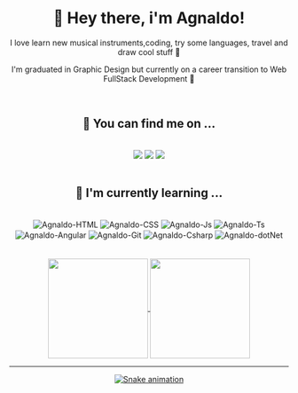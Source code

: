 <h1 align="center">👋 Hey there, i'm Agnaldo! </h1>
<div align="center">
 <p>I love learn new musical instruments,coding, try some languages, travel and draw cool stuff 🎨</p>
 <p>I'm  graduated in Graphic Design but currently on a career transition to Web FullStack Development 🚀</p>
</div>
<br>
 <div>
  <h2 align="center" > 🔎 You can find me on ... </h2>
 
   <div style="display: inline_block" align="center"> <br>
  <a href="https://www.linkedin.com/in/agnaldo-junior-dev/" target="_blank"><img src="https://img.shields.io/badge/LinkedIn-0077B5?style=for-the-badge&logo=linkedin&logoColor=white" target="_blank"></a>  
  <a href="mailto:agnaldo.jnr1995@gmail.com?subject=Olá%20Agnaldo"><img src="https://img.shields.io/badge/Gmail-D14836?style=for-the-badge&logo=gmail&logoColor=white" /></a>
    <a href="https://www.instagram.com/agnaldo95/" target="_blank"><img src="https://img.shields.io/badge/Instagram-E4405F?style=for-the-badge&logo=instagram&logoColor=white" target="_blank"></a>  
   </div> 
 </div>

<br>

 <h2 align="center"> 🌱 I'm currently learning ... </h2>
 
 <div style="display: inline_block" align="center"><br>
  <img align="center" alt="Agnaldo-HTML" src="https://img.shields.io/badge/HTML5-E34F26?style=for-the-badge&logo=html5&logoColor=white">
  <img align="center" alt="Agnaldo-CSS" src="https://img.shields.io/badge/CSS3-1572B6?style=for-the-badge&logo=css3&logoColor=white">
  <img align="center" alt="Agnaldo-Js" src="https://img.shields.io/badge/JavaScript-F7DF1E?style=for-the-badge&logo=javascript&logoColor=black">
   <img align="center" alt="Agnaldo-Ts"src="https://img.shields.io/badge/TypeScript-007ACC?style=for-the-badge&logo=typescript&logoColor=white" />
  <img align="center" alt="Agnaldo-Angular" src="https://img.shields.io/badge/Angular-DD0031?style=for-the-badge&logo=angular&logoColor=white">
  <img align="center" alt="Agnaldo-Git"  src="https://img.shields.io/badge/GIT-E44C30?style=for-the-badge&logo=git&logoColor=white" />
  <img align="center" alt="Agnaldo-Csharp" src="https://img.shields.io/badge/C%23-239120?style=for-the-badge&logo=c-sharp&logoColor=white" />
  <img align="center" alt="Agnaldo-dotNet" src="https://img.shields.io/badge/.NET-5C2D91?style=for-the-badge&logo=.net&logoColor=white" />    
  </div>
 <br>
 <div align="center">
 <a href="https://github.com/agnaldobrito"><br>
 <img align="center"  height="180em"  src="https://github-readme-stats.vercel.app/api?username=agnaldobrito&show_icons=true&theme=tokyonight&include_all_commits=true&count_private=true"/>
 <img align="center"  height="180em" src="https://github-readme-stats.vercel.app/api/top-langs/?username=agnaldobrito&layout=compact&langs_count=7&theme=tokyonight"/>
 </div>
 <hr>

  

 <div align="center">
 
 ![Snake animation](https://github.com/agnaldobrito/agnaldobrito/blob/output/github-contribution-grid-snake.svg)  
  
 </div>
